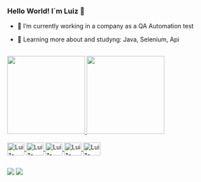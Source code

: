 ### Hello World! I´m Luiz 👋


- 🔭 I’m currently working in a company as a QA Automation test 
- 🌱 Learning more about and studyng: Java, Selenium, Api  
  
  ##

 <div>
  <a href="https://github.com/luizPRodrigues">
  <img height="180em" src="https://github-readme-stats.vercel.app/api?username=luizPRodrigues&show_icons=true&theme=dark&include_all_commits=true&count_private=true"/>
  <img height="180em" src="https://github-readme-stats.vercel.app/api/top-langs/?username=luizPRodrigues&layout=compact&langs_count=7&theme=dark"/>
</div>
  <div style="display: inline_block"><br>
  <img align="center" alt="Luiz-java" height="30" width="40" 
  <img src="https://cdn.jsdelivr.net/gh/devicons/devicon/icons/java/java-original.svg" />
  <img align="center" alt="Luiz-java" height="30" width="40"
  <img src="https://raw.githubusercontent.com/detain/svg-logos/780f25886640cef088af994181646db2f6b1a3f8/svg/selenium-logo.svg" />
  <img align="center" alt="Luiz-java" height="30" width="40" 
  <img src="https://cdn.jsdelivr.net/gh/devicons/devicon/icons/cucumber/cucumber-plain.svg" />
  <img align="center" alt="Luiz-java" height="30" width="40" 
  <img src="https://cdn.jsdelivr.net/gh/devicons/devicon/icons/git/git-plain-wordmark.svg" />
  <img align="center" alt="Luiz-java" height="30" width="40"  
  <img src="https://cdn.jsdelivr.net/gh/devicons/devicon/icons/gitlab/gitlab-original-wordmark.svg" />
  
 </div>
  
  ##
  
  <div> 
  <a href="https://www.linkedin.com/in/luiz-paulo-75369a62/"target="_blank"><img src="https://img.shields.io/badge/LinkedIn-0077B5?style=for-the-badge&logo=linkedin&logoColor=white" target="_blank"></a>
  <a href = "mailto:luizpaulosilvarodrigues@gmail.com"><img src="https://img.shields.io/badge/Gmail-D14836?style=for-the-badge&logo=gmail&logoColor=white" target="_blank"></a>

